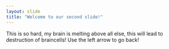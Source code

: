 ```yaml
---
layout: slide
title: "Welcome to our second slide!"
---
```

This is so hard, my brain is melting above all else, this will lead to destruction of braincells!
Use the left arrow to go back!
